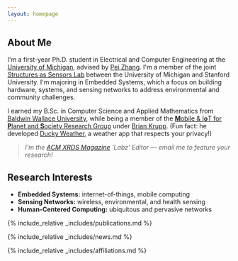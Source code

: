 ```yaml
---
layout: homepage
---
```


## About Me

I'm a first-year Ph.D. student in Electrical and Computer Engineering at the [University of Michigan][U-Mich], advised by [Pei Zhang][Pei-Zhang]. I'm a member of the joint [Structures as Sensors Lab][NohPei] between the University of Michigan and Stanford University. I'm majoring in Embedded Systems, which a focus on building hardware, systems, and sensing networks to address environmental and community challenges.

I earned my B.Sc. in Computer Science and Applied Mathematics from [Baldwin Wallace University][B-W], while being a member of the [<b>M</b>obile & I<b>o</b>T for <b>P</b>lanet and <b>S</b>ociety Research Group][MOPS] under [Brian Krupp][Brian-Krupp]. (Fun fact: he developed [Ducky Weather][ducky], a weather app that respects your privacy!)

> *I’m the [ACM XRDS Magazine][ACM-XRDS] 'Labz' Editor — email me to feature your research!*

## Research Interests

- **Embedded Systems:** internet-of-things, mobile computing
- **Sensing Networks:** wireless, environmental, and health sensing
- **Human-Centered Computing:** ubiquitous and pervasive networks

{% include_relative _includes/publications.md %}

{% include_relative _includes/news.md %}

{% include_relative _includes/affiliations.md %}

[s5]: https://buildspace.so
[U-Mich]: https://umich.edu
[AQ-IoT]: https://mopsdev.bw.edu/~bkrupp/aq/view.html
[Pei-Zhang]: https://peizhang.engin.umich.edu
[B-W]: https://www.bw.edu
[ACM-XRDS]: https://xrds.acm.org
[MOPS]: https://mops.bw.edu
[Brian-Krupp]: https://krupp.dev
[ducky]: https://apps.apple.com/us/app/ducky-weather/id6474254666
[NCWIT-AiC-Collegiate-Award]: https://www.aspirations.org/award-programs/aic-collegiate-award 
[ACM-XRDS-Magazine]: https://xrds.acm.org
[CIO-Tomorrow-Scholarship]: https://www.cio-tomorrow.com/studentscholarship.html
[CCSC]: https://www.ccsc.org/midwest/
[OSGC]: https://osgc.org/
[CMU-REU]: https://hcii.cmu.edu/summer-research-program
[OCWIC]: https://ocwic23.ocwic.org
[Campus-Plate]: https://mops.bw.edu/cp/
[Edu-Sense]: https://www.edusense.io
[NohPei]: https://github.com/NohPei

